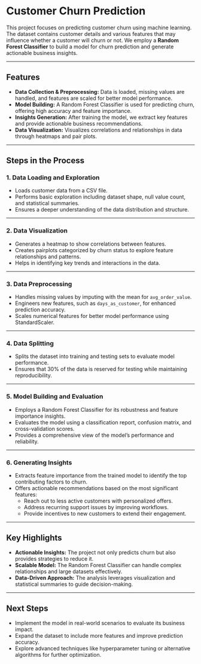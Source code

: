 # Customer Churn Prediction

This project focuses on predicting customer churn using machine learning. The dataset contains customer details and various features that may influence whether a customer will churn or not. We employ a **Random Forest Classifier** to build a model for churn prediction and generate actionable business insights.

---

## Features

- **Data Collection & Preprocessing:** Data is loaded, missing values are handled, and features are scaled for better model performance.
- **Model Building:** A Random Forest Classifier is used for predicting churn, offering high accuracy and feature importance.
- **Insights Generation:** After training the model, we extract key features and provide actionable business recommendations.
- **Data Visualization:** Visualizes correlations and relationships in data through heatmaps and pair plots.

---

## Steps in the Process


### 1. **Data Loading and Exploration**
- Loads customer data from a CSV file.
- Performs basic exploration including dataset shape, null value count, and statistical summaries.
- Ensures a deeper understanding of the data distribution and structure.

---
### 2. **Data Visualization**
- Generates a heatmap to show correlations between features.
- Creates pairplots categorized by churn status to explore feature relationships and patterns.
- Helps in identifying key trends and interactions in the data.

---

### 3. **Data Preprocessing**
- Handles missing values by imputing with the mean for `avg_order_value`.
- Engineers new features, such as `days_as_customer`, for enhanced prediction accuracy.
- Scales numerical features for better model performance using StandardScaler.

---

### 4. **Data Splitting**
- Splits the dataset into training and testing sets to evaluate model performance.
- Ensures that 30% of the data is reserved for testing while maintaining reproducibility.

---

### 5. **Model Building and Evaluation**
- Employs a Random Forest Classifier for its robustness and feature importance insights.
- Evaluates the model using a classification report, confusion matrix, and cross-validation scores.
- Provides a comprehensive view of the model’s performance and reliability.

---

### 6. **Generating Insights**
- Extracts feature importance from the trained model to identify the top contributing factors to churn.
- Offers actionable recommendations based on the most significant features:
  - Reach out to less active customers with personalized offers.
  - Address recurring support issues by improving workflows.
  - Provide incentives to new customers to extend their engagement.

---

## Key Highlights
- **Actionable Insights:** The project not only predicts churn but also provides strategies to reduce it.
- **Scalable Model:** The Random Forest Classifier can handle complex relationships and large datasets effectively.
- **Data-Driven Approach:** The analysis leverages visualization and statistical summaries to guide decision-making.

---

## Next Steps
- Implement the model in real-world scenarios to evaluate its business impact.
- Expand the dataset to include more features and improve prediction accuracy.
- Explore advanced techniques like hyperparameter tuning or alternative algorithms for further optimization.






